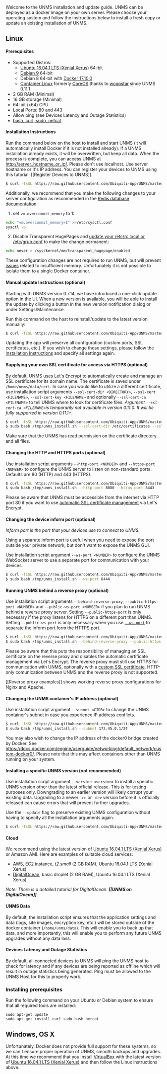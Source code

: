 Welcome to the UNMS installation and update guide. UNMS can be deployed as a docker image on your own server. Please choose your operating system and follow the instructions below to install a fresh copy or update an existing installation of UNMS.

## Linux

#### Prerequisites
- Supported Distros: 
  - [Ubuntu 16.04.1 LTS (Xenial Xerus)](http://releases.ubuntu.com/16.04/) 64-bit
  - [Debian 9](https://www.debian.org/releases/stable/) 64-bit
  - Debian 8 64-bit with [Docker 17.10.0](https://community.ubnt.com/t5/UNMS-Ubiquiti-Network-Management/UNMS-install-on-Debian-failed-Service-fluentd-failed-to-build/m-p/2146605/highlight/true#M2402)
  - [Container Linux](https://en.wikipedia.org/wiki/Container_Linux_by_CoreOS) formerly [CoreOS](https://coreos.com/) thanks to [woopstar](https://github.com/woopstar) since UNMS 0.11.1 
- 2 GB RAM (Minimal)
- 16 GB storage (Minimal)
- 64-bit (x64) CPU
- Local Ports: 80 and 443
- Allow ping (see Devices Latency and Outage Statistics)
- [bash, curl, sudo, netcat](#-installing-prerequisites)

#### <a name="installation"></a> Installation Instructions
Run the command below on the host to install and start UNMS (it will automatically install Docker if it is not installed already). If a UNMS installation already exists, it will be overwritten, but keep all data. When the process is complete, you can access UNMS at [http://server_hostname_or_ip/](http://server_hostname_or_ip/). Please don't use localhost. Use server hostname or it's IP address. You can register your devices to UNMS using this tutorial: [[Register Devices to UNMS]].

```sh
$ curl -fsSL https://raw.githubusercontent.com/Ubiquiti-App/UNMS/master/install.sh > /tmp/unms_install.sh && sudo bash /tmp/unms_install.sh
```

Additionally, we recommend that you make the following changes to your server configuration as recommended in the [Redis database documentation](https://redis.io/topics/admin):

1) set `vm.overcommit_memory` to 1:
```sh
echo "vm.overcommit_memory=1" >>/etc/sysctl.conf
sysctl -p
```

2) Disable Transparent HugePages and [update your /etc/rc.local or /etc/grub.conf](https://unix.stackexchange.com/a/99172)  to make the change permanent:
```sh
echo never > /sys/kernel/mm/transparent_hugepage/enabled
```

These configuration changes are not required to run UNMS, but will prevent [issues](https://community.ubnt.com/t5/UNMS-Ubiquiti-Network-Management/UNMS-stopped-working-Harddrive-Full/m-p/2092820) related to insufficient memory. Unfortunately it is not possible to isolate them to a single Docker container.


#### <a name="update"></a> Manual update Instructions (optional)

Starting with UNMS version 0.7.14, we have introduced a one-click update option in the UI. When a new version is available, you will be able to install the update by clicking a button in the new version notification dialog or under Settings/Maintenance.

Run this command on the host to reinstall/update to the latest version manually:
```sh
$ curl -fsSL https://raw.githubusercontent.com/Ubiquiti-App/UNMS/master/install.sh > /tmp/unms_install.sh && sudo bash /tmp/unms_install.sh --update
```

Updating the app will preserve all configuration (custom ports, SSL certificates, etc.). If you wish to change those settings, please follow the <a href="#installation-instructions">Installation Instructions</a> and specify all settings again. 

#### <a name="ssl"></a> Supplying your own SSL certificate for access via HTTPS (optional)
By default, UNMS uses [Let's Encrypt](https://letsencrypt.org/) to automatically create and manage an SSL certificate for its domain name. The certificate is saved under ```/home/unms/data/cert```. 
In case you would like to utilize a different certificate, use installation script arguments `--ssl-cert-dir <DIRECTORY>`, `--ssl-cert <FILENAME>`, `--ssl-cert-key <FILENAME>` and optionally `--ssl-cert-ca <FILENAME>` to tell UNMS where to look for certificate files. _Argument `--ssl-cert-ca <FILENAME>`is temporarily not available in version 0.11.0. It will be fully supported in version 0.11.1+._

```sh
$ curl -fsSL https://raw.githubusercontent.com/Ubiquiti-App/UNMS/master/install.sh > /tmp/unms_install.sh 
$ sudo bash /tmp/unms_install.sh --ssl-cert-dir /etc/certificates --ssl-cert fullchain.pem --ssl-cert-key privkey.pem
```

Make sure that the UNMS has read permission on the certificate directory and all files.

#### <a name="ports"></a> Changing the HTTP and HTTPS ports (optional)
Use installation script arguments `--http-port <NUMBER>` and `--https-port <NUMBER>` to configure the UNMS server to listen on non-standard ports. Defaults are 80 (HTTP) and 443 (HTTPS).

```sh
$ curl -fsSL https://raw.githubusercontent.com/Ubiquiti-App/UNMS/master/install.sh > /tmp/unms_install.sh 
$ sudo bash /tmp/unms_install.sh --http-port 8080 --https-port 8443
```

Please be aware that UNMS must be accessible from the internet via HTTP port 80 if you want to use [automatic SSL certificate management](#ssl) via Let's Encrypt.

#### <a name="ws-port"></a> Changing the device inform port (optional)
*Inform port is the port that your devices use to connect to UNMS.*

Using a separate inform port is useful when you need to expose the port outside your private network, but don't want to expose the UNMS GUI.

Use installation script argument `--ws-port <NUMBER>` to configure the UNMS WebSocket server to use a separate port for communication with your devices. 

```sh
$ curl -fsSL https://raw.githubusercontent.com/Ubiquiti-App/UNMS/master/install.sh > /tmp/unms_install.sh 
$ sudo bash /tmp/unms_install.sh --ws-port 8444
```

#### <a name="rproxy"></a> Running UNMS behind a reverse proxy (optional)
Use installation script arguments `--behind-reverse-proxy`, `--public-https-port <NUMBER>` and `--public-ws-port <NUMBER>` if you plan to run UNMS behind a reverse proxy server. 
Setting `--public-https-port` is only necessary if the proxy listens for HTTPS on a different port than UNMS.
Setting `--public-ws-port` is only necessary when you use <a href="#ws-port">`--ws-port`</a> to separate the inform port form the HTTPS port.

```sh
$ curl -fsSL https://raw.githubusercontent.com/Ubiquiti-App/UNMS/master/install.sh > /tmp/unms_install.sh
$ sudo bash /tmp/unms_install.sh --behind-reverse-proxy --public-https-port 443 --http-port 8080 --https-port 8443 
```

Please be aware that this puts the responsibility of managing an SSL certificate on the reverse proxy and disables the automatic certificate management via Let's Encrypt. The reverse proxy must still use HTTPS for communication with UNMS, optionally with a [custom SSL certificate](#ssl). HTTP-only comunication between UNMS and the reverse proxy is not supported.

[[Reverse proxy examples]] shows working reverse proxy configurations for Nginx and Apache.

#### <a name="subnet"></a> Changing the UNMS container's IP address (optional)
Use installation script argument `--subnet <CIDR>` to change the UNMS container's subnet in case you experience IP address conflicts.

```sh
$ curl -fsSL https://raw.githubusercontent.com/Ubiquiti-App/UNMS/master/install.sh > /tmp/unms_install.sh 
$ sudo bash /tmp/unms_install.sh --subnet 172.45.0.1/24
```

You may also wish to change the IP address of the docker0 bridge created by Docker. See https://docs.docker.com/engine/userguide/networking/default_network/custom-docker0/.
Please note that this may affect containers other than UNMS running on your system.

#### <a name="update"></a> Installing a specific UNMS version (not recommended)

Use installation script argument `--version <version>` to install a specific UNMS version other than the latest official release. This is for testing purposes only. Downgrading to an earlier version will likely corrupt your existing data. Upgrading to a newer `-rc` or `-dev` version before it is officially released can cause errors that will prevent further upgrades.

Use the `--update` flag to preserve existing UNMS configuration without having to specify all the installation arguments again.

```sh
$ curl -fsSL https://raw.githubusercontent.com/Ubiquiti-App/UNMS/master/install.sh > /tmp/unms_install.sh && sudo bash /tmp/unms_install.sh --version 0.9.0 --update
```


#### Cloud
We recommend using the latest version of [Ubuntu 16.04.1 LTS (Xenial Xerus)](http://releases.ubuntu.com/16.04/) or Amazon AMI. Here are examples of suitable cloud services:
- [AWS](https://aws.amazon.com/), EC2 instance, _t2.small_ (2 GB RAM), Ubuntu 16.04.1 LTS (Xenial Xerus)
- [DigitalOcean](https://www.digitalocean.com), basic droplet (2 GB RAM), Ubuntu 16.04.1 LTS (Xenial Xerus)

_Note: There is a detailed tutorial for DigitalOcean: **[[UNMS on DigitalOcean]]**._

#### UNMS Data
By default, the installation script ensures that the application settings and data (logs, site images, encryption key, etc.) will be stored outside of the docker container (```/home/unms/data```). This will enable you to back up that data, and more importantly, this will enable you to perform any future UNMS upgrades without any data loss.

#### Devices Latency and Outage Statistics
By default, all connected devices to UNMS will ping the UNMS host to check for latency and if any devices are being reported as offline which will result in outage statistics being generated.
Ping must be allowed to the UNMS Host for this to properly work.

### <a name="prerequisites"></a> Installing prerequisites
Run the following command on your Ubuntu or Debian system to ensure that all required tools are installed:
```
sudo apt-get update
sudo apt-get install curl sudo bash netcat
```


## Windows, OS X

Unfortunately, Docker does not provide full support for these systems, so we can't ensure proper operation of UNMS, smooth backups and upgrades. At this time we recommend that you install [VirtualBox](https://www.virtualbox.org/wiki/Downloads) with the latest version of [Ubuntu 16.04.1 LTS (Xenial Xerus)](http://releases.ubuntu.com/16.04/) and then follow the Linux instructions above.